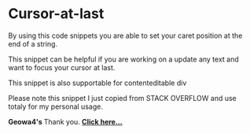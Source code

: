 # Cursor-at-last
By using this code snippets you are able to set your caret position at the end of a string.

This snippet can be helpful if you are working on a update any text and want to focus your cursor at last.

This snippet is also supportable for contenteditable div

Please note this snippet I just copied from STACK OVERFLOW and use totaly for my personal usage.

<strong> Geowa4's </strong> Thank you.
<b> <a href="https://stackoverflow.com/questions/1125292/how-to-move-cursor-to-end-of-contenteditable-entity"> Click here... </a>
